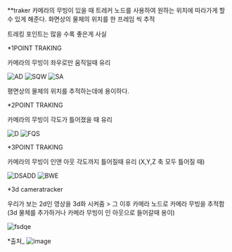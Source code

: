 **traker 
카메라의 무빙이 있을 때 트레커 노드를 사용하여 원하는 위치에 따라가게 할 수 있게 해준다.
화면상의 물체의 위치를 한 프레임 씩 추적 

트레킹 포인트는 많을 수록 좋은게 사실

*1POINT TRAKING 

카메라의 무빙이 좌우로만 움직일때 유리 

![AD](https://user-images.githubusercontent.com/90597861/146703959-05dc25cb-7c43-4fa3-acce-fdeba4fd0448.JPG)
![SQW](https://user-images.githubusercontent.com/90597861/146703966-25717ccd-ad5c-4847-bc2d-fc763197b289.JPG)
![SA](https://user-images.githubusercontent.com/90597861/146704353-c6433434-6656-4084-9738-1323dc3767e6.JPG)

평면상의 물체의 위치를 추적하는데에 용이하다. 

*2POINT TRAKING 

카메라의 무빙이 각도가 틀어졌을 때 유리 

![D](https://user-images.githubusercontent.com/90597861/146704721-e733d95a-8dac-492a-b017-2e8a703b1cbb.JPG)
![FQS](https://user-images.githubusercontent.com/90597861/146704728-0a38ac3b-612a-499e-bfc4-352fced86656.JPG)

*3POINT TRAKING

카메라의 무빙이 인앤 아웃 각도까지 틀어질때 유리 (X,Y,Z 축 모두 틀어질 때)

![DSADD](https://user-images.githubusercontent.com/90597861/146704933-ebadb121-0f00-45c2-8797-173f628f02db.JPG)
![BWE](https://user-images.githubusercontent.com/90597861/146704940-d2212d27-1844-4354-bbfe-5fa40cbea21e.JPG)

*3d cameratracker

우리가 보는 2d인 영상을 3d화 시켜줌 > 그 이후 카메라 노드로 카메라 무빙을 추적함 (3d 물체를 추가하거나 카메라 무빙이 인 아웃으로 들어갈때 용이) 

![fsdqe](https://user-images.githubusercontent.com/90597861/146705280-63fd5e2f-aa3e-44b5-b046-2b5122fa7840.JPG)

*출처_ ![image](https://user-images.githubusercontent.com/90597861/146705292-d24b984c-de61-47e0-85cd-6817be418954.png)


